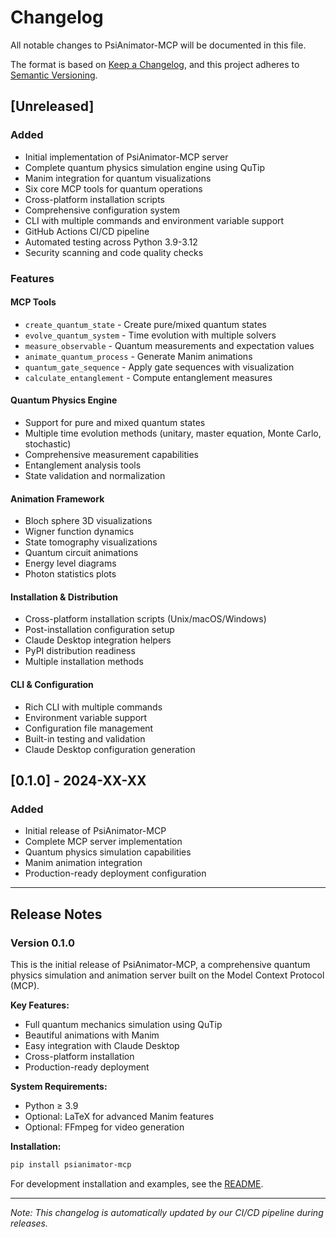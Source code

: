 # Changelog

All notable changes to PsiAnimator-MCP will be documented in this file.

The format is based on [Keep a Changelog](https://keepachangelog.com/en/1.0.0/),
and this project adheres to [Semantic Versioning](https://semver.org/spec/v2.0.0.html).

## [Unreleased]

### Added
- Initial implementation of PsiAnimator-MCP server
- Complete quantum physics simulation engine using QuTip
- Manim integration for quantum visualizations
- Six core MCP tools for quantum operations
- Cross-platform installation scripts
- Comprehensive configuration system
- CLI with multiple commands and environment variable support
- GitHub Actions CI/CD pipeline
- Automated testing across Python 3.9-3.12
- Security scanning and code quality checks

### Features

#### MCP Tools
- `create_quantum_state` - Create pure/mixed quantum states
- `evolve_quantum_system` - Time evolution with multiple solvers
- `measure_observable` - Quantum measurements and expectation values
- `animate_quantum_process` - Generate Manim animations
- `quantum_gate_sequence` - Apply gate sequences with visualization
- `calculate_entanglement` - Compute entanglement measures

#### Quantum Physics Engine
- Support for pure and mixed quantum states
- Multiple time evolution methods (unitary, master equation, Monte Carlo, stochastic)
- Comprehensive measurement capabilities
- Entanglement analysis tools
- State validation and normalization

#### Animation Framework
- Bloch sphere 3D visualizations
- Wigner function dynamics
- State tomography visualizations
- Quantum circuit animations
- Energy level diagrams
- Photon statistics plots

#### Installation & Distribution
- Cross-platform installation scripts (Unix/macOS/Windows)
- Post-installation configuration setup
- Claude Desktop integration helpers
- PyPI distribution readiness
- Multiple installation methods

#### CLI & Configuration
- Rich CLI with multiple commands
- Environment variable support
- Configuration file management
- Built-in testing and validation
- Claude Desktop configuration generation

## [0.1.0] - 2024-XX-XX

### Added
- Initial release of PsiAnimator-MCP
- Complete MCP server implementation
- Quantum physics simulation capabilities
- Manim animation integration
- Production-ready deployment configuration

---

## Release Notes

### Version 0.1.0

This is the initial release of PsiAnimator-MCP, a comprehensive quantum physics simulation and animation server built on the Model Context Protocol (MCP). 

**Key Features:**
- Full quantum mechanics simulation using QuTip
- Beautiful animations with Manim
- Easy integration with Claude Desktop
- Cross-platform installation
- Production-ready deployment

**System Requirements:**
- Python ≥ 3.9
- Optional: LaTeX for advanced Manim features
- Optional: FFmpeg for video generation

**Installation:**
```bash
pip install psianimator-mcp
```

For development installation and examples, see the [README](README.md).

---

*Note: This changelog is automatically updated by our CI/CD pipeline during releases.*